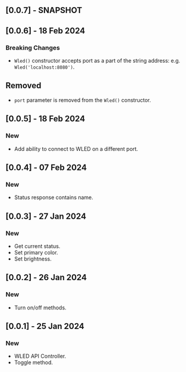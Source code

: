 ## [0.0.7] - SNAPSHOT

## [0.0.6] - 18 Feb 2024

### Breaking Changes
- `Wled()` constructor accepts port as a part of the string address:
e.g. `Wled('localhost:8080')`.

## Removed
- `port` parameter is removed from the `Wled()` constructor.


## [0.0.5] - 18 Feb 2024

### New
- Add ability to connect to WLED on a different port.


## [0.0.4] - 07 Feb 2024

### New
- Status response contains name.

## [0.0.3] - 27 Jan 2024

### New
- Get current status.
- Set primary color.
- Set brightness.

## [0.0.2] - 26 Jan 2024

### New
- Turn on/off methods.

## [0.0.1] - 25 Jan 2024

### New
- WLED API Controller.
- Toggle method.
